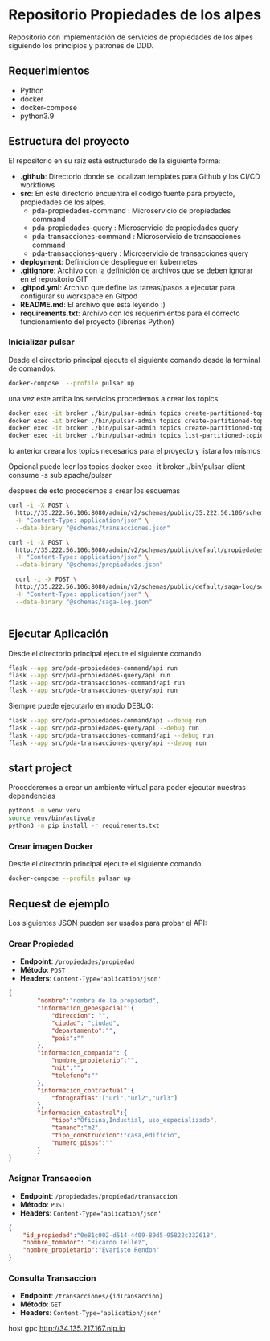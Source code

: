 # Repositorio Propiedades de los alpes

Repositorio con implementación de servicios de propiedades de los alpes siguiendo los principios y patrones de DDD.

## Requerimientos
- Python 
- docker
- docker-compose
- python3.9


## Estructura del proyecto

El repositorio en su raíz está estructurado de la siguiente forma:

- **.github**: Directorio donde se localizan templates para Github y los CI/CD workflows 
- **src**: En este directorio encuentra el código fuente para proyecto, propiedades de los alpes.
  - pda-propiedades-command : Microservicio de propiedades command
  - pda-propiedades-query : Microservicio de propiedades query
  - pda-transacciones-command : Microservicio de transacciones command
  - pda-transacciones-query : Microservicio de transacciones query
- **deployment**: Definicion de despliegue en kubernetes
- **.gitignore**: Archivo con la definición de archivos que se deben ignorar en el repositorio GIT
- **.gitpod.yml**: Archivo que define las tareas/pasos a ejecutar para configurar su workspace en Gitpod
- **README.md**: El archivo que está leyendo :)
- **requirements.txt**: Archivo con los requerimientos para el correcto funcionamiento del proyecto (librerias Python)


### Inicializar pulsar 

Desde el directorio principal ejecute el siguiente comando desde la terminal de comandos.

```bash
docker-compose  --profile pulsar up
```

una vez este arriba los servicios procedemos a crear los topics

```bash
docker exec -it broker ./bin/pulsar-admin topics create-partitioned-topic --partitions 1 transaccionespda
docker exec -it broker ./bin/pulsar-admin topics create-partitioned-topic --partitions 1 propiedades
docker exec -it broker ./bin/pulsar-admin topics create-partitioned-topic --partitions 1 saga-log
docker exec -it broker ./bin/pulsar-admin topics list-partitioned-topics public/default
```
lo anterior creara los topics necesarios para el proyecto y listara los mismos


Opcional puede leer los topics 
docker exec -it broker ./bin/pulsar-client consume -s sub apache/pulsar

despues de esto procedemos a crear los esquemas 



```bash
curl -i -X POST \
  http://35.222.56.106:8080/admin/v2/schemas/public/35.222.56.106/schema \
  -H "Content-Type: application/json" \
  --data-binary "@schemas/transacciones.json"

curl -i -X POST \
  http://35.222.56.106:8080/admin/v2/schemas/public/default/propiedades/schema \
  -H "Content-Type: application/json" \
  --data-binary "@schemas/propiedades.json"

  curl -i -X POST \
  http://35.222.56.106:8080/admin/v2/schemas/public/default/saga-log/schema \
  -H "Content-Type: application/json" \
  --data-binary "@schemas/saga-log.json"



```


## Ejecutar Aplicación

Desde el directorio principal ejecute el siguiente comando.

```bash
flask --app src/pda-propiedades-command/api run
flask --app src/pda-propiedades-query/api run
flask --app src/pda-transacciones-command/api run
flask --app src/pda-transacciones-query/api run
```

Siempre puede ejecutarlo en modo DEBUG:

```bash
flask --app src/pda-propiedades-command/api --debug run
flask --app src/pda-propiedades-query/api --debug run
flask --app src/pda-transacciones-command/api --debug run
flask --app src/pda-transacciones-query/api --debug run
```

## start project 

Procederemos a crear un ambiente virtual para poder ejecutar nuestras dependencias

```bash
python3 -m venv venv    
source venv/bin/activate 
python3 -m pip install -r requirements.txt

```

### Crear imagen Docker

Desde el directorio principal ejecute el siguiente comando.

```bash
docker-compose --profile pulsar up
```

## Request de ejemplo

Los siguientes JSON pueden ser usados para probar el API:

### Crear Propiedad

- **Endpoint**: `/propiedades/propiedad`
- **Método**: `POST`
- **Headers**: `Content-Type='aplication/json'`

```json
{
        "nombre":"nombre de la propiedad",
        "informacion_geoespacial":{
            "direccion": "",
            "ciudad": "ciudad",
            "departamento":"",
            "pais":""
        }, 
        "informacion_compania": {
            "nombre_propietario":"",
            "nit":"",
            "telefono":""
        },
        "informacion_contractual":{
            "fotografias":["url","url2","url3"]
        },
        "informacion_catastral":{
            "tipo":"Oficina,Industial, uso_especializado",
            "tamano":"m2",
            "tipo_construccion":"casa,edificio",
            "numero_pisos":""
        }
}
```

### Asignar Transaccion

- **Endpoint**: `/propiedades/propiedad/transaccion`
- **Método**: `POST`
- **Headers**: `Content-Type='aplication/json'`

```json
{
    "id_propiedad":"0e81c002-d514-4409-89d5-95822c332618",
    "nombre_tomador": "Ricardo Tellez",
    "nombre_propietario":"Evaristo Rendon"
}
```


### Consulta Transaccion

- **Endpoint**: `/transacciones/{idTransaccion}`
- **Método**: `GET`
- **Headers**: `Content-Type='aplication/json'`

host gpc http://34.135.217.167.nip.io
